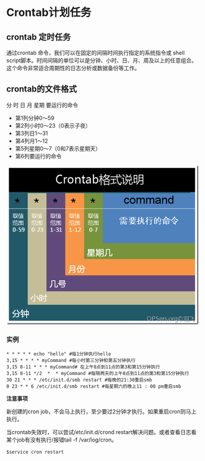 # Crontab计划任务

## crontab  定时任务

通过crontab 命令，我们可以在固定的间隔时间执行指定的系统指令或 shell script脚本。时间间隔的单位可以是分钟、小时、日、月、周及以上的任意组合。这个命令非常适合周期性的日志分析或数据备份等工作。

## crontab的文件格式

分 时 日 月 星期 要运行的命令

* 第1列分钟0～59
* 第2列小时0～23（0表示子夜）
* 第3列日1～31
* 第4列月1～12
* 第5列星期0～7（0和7表示星期天）
* 第6列要运行的命令

![crontab](../../.gitbook/assets/crontab.png)

### 实例

```text
* * * * * echo "hello" #每1分钟执行hello
3,15 * * * * myCommand #每小时第三分钟和第五分钟执行
3,15 8-11 * * * myCommand# 在上午8点到11点的第3和第15分钟执行
3,15 8-11 */2  *  * myCommand #每隔两天的上午8点到11点的第3和第15分钟执行
30 21 * * * /etc/init.d/smb restart #每晚的21:30重启smb
0 23 * * 6 /etc/init.d/smb restart #每星期六的晚上11 : 00 pm重启smb
```

**注意事项**

新创建的cron job，不会马上执行，至少要过2分钟才执行。如果重启cron则马上执行。

当crontab失效时，可以尝试/etc/init.d/crond restart解决问题。或者查看日志看某个job有没有执行/报错tail -f /var/log/cron。

```text
$service cron restart
```

